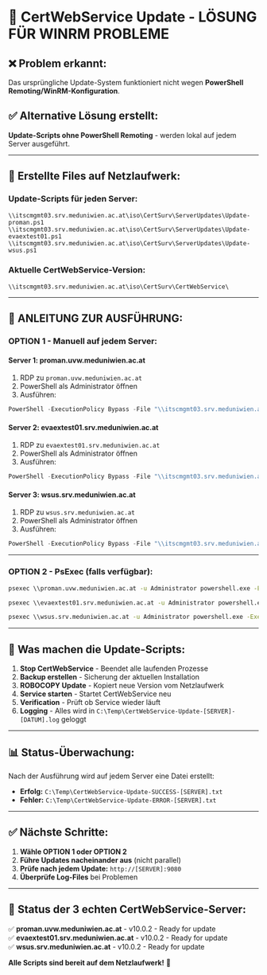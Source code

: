 # 🎯 CertWebService Update - LÖSUNG FÜR WINRM PROBLEME

## ❌ Problem erkannt:
Das ursprüngliche Update-System funktioniert nicht wegen **PowerShell Remoting/WinRM-Konfiguration**.

## ✅ Alternative Lösung erstellt:
**Update-Scripts ohne PowerShell Remoting** - werden lokal auf jedem Server ausgeführt.

---

## 📁 Erstellte Files auf Netzlaufwerk:

### **Update-Scripts für jeden Server:**
```
\\itscmgmt03.srv.meduniwien.ac.at\iso\CertSurv\ServerUpdates\Update-proman.ps1
\\itscmgmt03.srv.meduniwien.ac.at\iso\CertSurv\ServerUpdates\Update-evaextest01.ps1
\\itscmgmt03.srv.meduniwien.ac.at\iso\CertSurv\ServerUpdates\Update-wsus.ps1
```

### **Aktuelle CertWebService-Version:**
```
\\itscmgmt03.srv.meduniwien.ac.at\iso\CertSurv\CertWebService\
```

---

## 🚀 **ANLEITUNG ZUR AUSFÜHRUNG:**

### **OPTION 1 - Manuell auf jedem Server:**

#### **Server 1: proman.uvw.meduniwien.ac.at**
1. RDP zu `proman.uvw.meduniwien.ac.at`
2. PowerShell als Administrator öffnen
3. Ausführen:
```powershell
PowerShell -ExecutionPolicy Bypass -File "\\itscmgmt03.srv.meduniwien.ac.at\iso\CertSurv\ServerUpdates\Update-proman.ps1"
```

#### **Server 2: evaextest01.srv.meduniwien.ac.at**
1. RDP zu `evaextest01.srv.meduniwien.ac.at`
2. PowerShell als Administrator öffnen
3. Ausführen:
```powershell
PowerShell -ExecutionPolicy Bypass -File "\\itscmgmt03.srv.meduniwien.ac.at\iso\CertSurv\ServerUpdates\Update-evaextest01.ps1"
```

#### **Server 3: wsus.srv.meduniwien.ac.at**
1. RDP zu `wsus.srv.meduniwien.ac.at`
2. PowerShell als Administrator öffnen
3. Ausführen:
```powershell
PowerShell -ExecutionPolicy Bypass -File "\\itscmgmt03.srv.meduniwien.ac.at\iso\CertSurv\ServerUpdates\Update-wsus.ps1"
```

---

### **OPTION 2 - PsExec (falls verfügbar):**

```cmd
psexec \\proman.uvw.meduniwien.ac.at -u Administrator powershell.exe -ExecutionPolicy Bypass -File "\\itscmgmt03.srv.meduniwien.ac.at\iso\CertSurv\ServerUpdates\Update-proman.ps1"

psexec \\evaextest01.srv.meduniwien.ac.at -u Administrator powershell.exe -ExecutionPolicy Bypass -File "\\itscmgmt03.srv.meduniwien.ac.at\iso\CertSurv\ServerUpdates\Update-evaextest01.ps1"

psexec \\wsus.srv.meduniwien.ac.at -u Administrator powershell.exe -ExecutionPolicy Bypass -File "\\itscmgmt03.srv.meduniwien.ac.at\iso\CertSurv\ServerUpdates\Update-wsus.ps1"
```

---

## 🔧 **Was machen die Update-Scripts:**

1. **Stop CertWebService** - Beendet alle laufenden Prozesse
2. **Backup erstellen** - Sicherung der aktuellen Installation
3. **ROBOCOPY Update** - Kopiert neue Version vom Netzlaufwerk
4. **Service starten** - Startet CertWebService neu
5. **Verification** - Prüft ob Service wieder läuft
6. **Logging** - Alles wird in `C:\Temp\CertWebService-Update-[SERVER]-[DATUM].log` geloggt

---

## 📊 **Status-Überwachung:**

Nach der Ausführung wird auf jedem Server eine Datei erstellt:
- **Erfolg:** `C:\Temp\CertWebService-Update-SUCCESS-[SERVER].txt`
- **Fehler:** `C:\Temp\CertWebService-Update-ERROR-[SERVER].txt`

---

## ✅ **Nächste Schritte:**

1. **Wähle OPTION 1 oder OPTION 2**
2. **Führe Updates nacheinander aus** (nicht parallel)
3. **Prüfe nach jedem Update:** `http://[SERVER]:9080`
4. **Überprüfe Log-Files** bei Problemen

---

## 🎯 **Status der 3 echten CertWebService-Server:**

✅ **proman.uvw.meduniwien.ac.at** - v10.0.2 - Ready for update  
✅ **evaextest01.srv.meduniwien.ac.at** - v10.0.2 - Ready for update  
✅ **wsus.srv.meduniwien.ac.at** - v10.0.2 - Ready for update  

**Alle Scripts sind bereit auf dem Netzlaufwerk!** 🚀